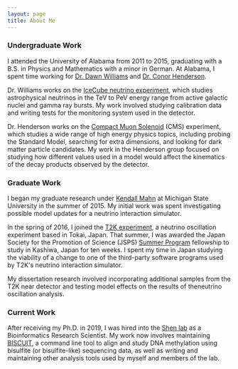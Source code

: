 ```yaml
---
layout: page
title: About Me
---
```


### Undergraduate Work

I attended the University of Alabama from 2011 to 2015, graduating with a B.S.
in Physics and Mathematics with a minor in German. At Alabama, I spent time
working for [Dr. Dawn Williams](https://physics.ua.edu/profiles/dawn-r-williams/)
and [Dr. Conor Henderson](http://chenderson.people.ua.edu).

Dr. Williams works on the [IceCube neutrino experiment](https://icecube.wisc.edu),
which studies astrophysical neutrinos in the TeV to PeV energy range from active
galactic nuclei and gamma ray bursts.  My work involved studying calibration data
and writing tests for the monitoring system used in the detector.

Dr. Henderson works on the
[Compact Muon Solenoid](https://home.cern/science/experiments/cms)
(CMS) experiment, which studies a wide range of high energy physics topics,
including probing the Standard Model, searching for extra dimensions, and looking
for dark matter particle candidates. My work in the Henderson group focused on
studying how different values used in a model would affect the kinematics of the
decay products observed by the detector.

### Graduate Work

I began my graduate research under
[Kendall Mahn](https://pa.msu.edu/profile/mahn/) at Michigan State University
in the summer of 2015. My initial work was spent investigating possible model
updates for a neutrino interaction simulator.

In the spring of 2016, I joined the
[T2K experiment](https://t2k-experiment.org), a neutrino oscillation experiment
based in Tokai, Japan. That summer, I was awarded the Japan Society for the
Promotion of Science (JSPS)
[Summer Program](https://www.jsps.go.jp/english/e-summer/) fellowship to study
in Kashiwa, Japan for ten weeks. I spent my time in Japan studying the viability
of a change to one of the third-party software programs used by T2K's neutrino
interaction simulator.

My dissertation research involved incorporating additional samples from the T2K
near detector and testing model effects on the results of theneutrino oscillation
analysis.

### Current Work

After receiving my Ph.D. in 2019, I was hired into the
[Shen lab](https://shenlab.vai.org) as a Bioinformatics Research Scientist. My
work now involves maintaining [BISCUIT](https://huishenlab.github.io/biscuit/),
a command line tool to align and study DNA methylation using bisulfite (or
bisulfite-like) sequencing data, as well as writing and maintaining other analysis
tools used by myself and members of the lab.
